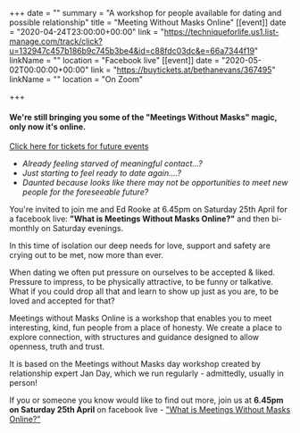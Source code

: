 +++
date = ""
summary = "A workshop for people available for dating and possible relationship"
title = "Meeting Without Masks Online"
[[event]]
date = "2020-04-24T23:00:00+00:00"
link = "https://techniqueforlife.us1.list-manage.com/track/click?u=132947c457b186b9c745b3be4&id=c88fdc03dc&e=66a7344f19"
linkName = ""
location = "Facebook live"
[[event]]
date = "2020-05-02T00:00:00+00:00"
link = "https://buytickets.at/bethanevans/367495"
linkName = ""
location = "On Zoom"

+++
#### We're still bringing you some of the "Meetings Without Masks" magic, only now it's online.

[Click here for tickets for future events](https://buytickets.at/bethanevans)

* _Already feeling starved of meaningful contact...?_
* _Just starting to feel ready to date again....?_
* _Daunted because looks like there may not be opportunities to meet new people for the foreseeable future?_

You're invited to join me and Ed Rooke at 6.45pm on Saturday 25th April for a facebook live: **"What is Meetings Without Masks Online?"** and then bi-monthly on Saturday evenings.

In this time of isolation our deep needs for love, support and safety are crying out to be met, now more than ever.

When dating we often put pressure on ourselves to be accepted & liked. Pressure to impress, to be physically attractive, to be funny or talkative. What if you could drop all that and learn to show up just as you are, to be loved and accepted for that?

Meetings without Masks Online is a workshop that enables you to meet interesting, kind, fun people from a place of honesty. We create a place to explore connection, with structures and guidance designed to allow openness, truth and trust.

It is based on the Meetings without Masks day workshop created by relationship expert Jan Day, which we run regularly - admittedly, usually in person!

If you or someone you know would like to find out more, join us at **6.45pm on Saturday 25th April** on facebook live - ["What is Meetings Without Masks Online?"](https://TechniqueForLife.us1.list-manage.com/track/click?u=132947c457b186b9c745b3be4&id=c88fdc03dc&e=66a7344f19)